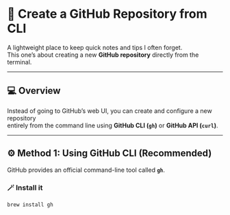 # 🧰 Create a GitHub Repository from CLI

A lightweight place to keep quick notes and tips I often forget.  
This one’s about creating a new **GitHub repository** directly from the terminal.

---

## 💻 Overview

Instead of going to GitHub’s web UI, you can create and configure a new repository  
entirely from the command line using **GitHub CLI (`gh`)** or **GitHub API (`curl`)**.

---

## ⚙️ Method 1: Using GitHub CLI (Recommended)

GitHub provides an official command-line tool called **`gh`**.

### 🪄 Install it

```bash
brew install gh
```
